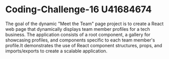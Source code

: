 # Coding-Challenge-16  U41684674

The goal of the dynamic "Meet the Team" page project is to create a React web page that dynamically displays team member profiles for a tech business. The application consists of a root component, a gallery for showcasing profiles, and components specific to each team member's profile.It demonstrates the use of React component structures, props, and imports/exports to create a scalable application. 